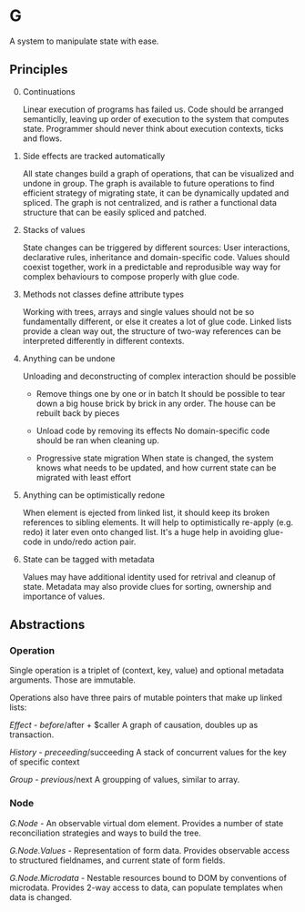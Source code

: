 # G

A system to manipulate state with ease. 


## Principles


0. Continuations 
   
   Linear execution of programs has failed us. Code should be arranged semanticlly, leaving up order of execution to the system that computes state. Programmer should never think about execution contexts,
   ticks and flows.

1. Side effects are tracked automatically
   
   All state changes build a graph of operations, that can be visualized and undone in group. The graph is available to future operations to find efficient strategy of migrating state, it can be dynamically updated and spliced. The graph is not centralized, and is rather a functional data structure that can be easily spliced and patched. 
   
2. Stacks of values
   
   State changes can be triggered by different sources: User interactions, declarative rules, inheritance and domain-specific code. Values should coexist together, work in a predictable and reprodusible way way for complex behaviours to compose properly with glue code.

3. Methods not classes define attribute types
   
   Working with trees, arrays and single values should not be so fundamentally different, or else it creates a lot of glue code. Linked lists provide a clean way out, the structure of two-way references can be interpreted differently in different contexts.
   

4. Anything can be undone
   
   Unloading and deconstructing of complex interaction should be possible 

   *  Remove things one by one or in batch
      It should be possible to tear down a big house brick by brick in any order.
      The house can be rebuilt back by pieces 

   *  Unload code by removing its effects
    No domain-specific code should be ran when cleaning up.

   *  Progressive state migration
      When state is changed, the system knows what needs to be updated, and how current state can be migrated with least effort


5. Anything can be optimistically redone
   
   When element is ejected from linked list, it should keep its broken references to sibling elements. It will help to optimistically re-apply (e.g. redo) it later even onto changed list. It's a huge help in avoiding glue-code in undo/redo action pair. 

6. State can be tagged with metadata
   
   Values may have additional identity used for retrival and cleanup of state. Metadata may also provide clues for sorting, ownership and importance of values.
   
## Abstractions

### Operation
Single operation is a triplet of (context, key, value) 
and optional metadata arguments. Those are immutable.

Operations also have three pairs of mutable pointers that 
make up linked lists:

*Effect*  - $before/$after + $caller
A graph of causation, doubles up as transaction. 

*History* - $preceeding/$succeeding 
A stack of concurrent values for the key of specific context

*Group*   - $previous/$next 
A groupping of values, similar to array.


### Node

*G.Node* - An observable virtual dom element. Provides a number of state reconciliation strategies and ways to build the tree.

*G.Node.Values* - Representation of form data. Provides observable access to structured fieldnames, and current state of form fields.

*G.Node.Microdata* - Nestable resources bound to DOM by conventions of microdata. Provides 2-way access to data, can populate templates when data is changed.
